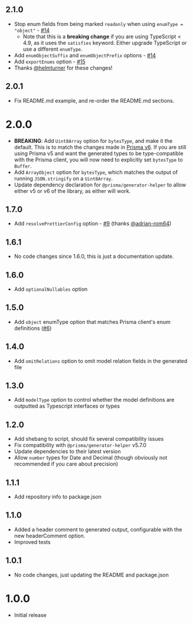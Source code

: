 ## 2.1.0

- Stop enum fields from being marked `readonly` when using `enumType = "object"` - [#14](https://github.com/mogzol/prisma-generator-typescript-interfaces/pull/14)
  - Note that this is a **breaking change** if you are using TypeScript < 4.9, as it uses the `satisfies` keyword. Either upgrade TypeScript or use a different `enumType`.
- Add `enumObjectSuffix` and `enumObjectPrefix` options - [#14](https://github.com/mogzol/prisma-generator-typescript-interfaces/pull/14)
- Add `exportEnums` option - [#15](https://github.com/mogzol/prisma-generator-typescript-interfaces/pull/15)
- Thanks [@helmturner](https://github.com/helmturner) for these changes!

## 2.0.1

- Fix README.md example, and re-order the README.md sections.

# 2.0.0

- **BREAKING**: Add `Uint8Array` option for `bytesType`, and make it the default. This is to match the changes made in [Prisma v6](https://www.prisma.io/docs/orm/more/upgrade-guides/upgrading-versions/upgrading-to-prisma-6#usage-of-buffer). If you are still using Prisma v5 and want the generated types to be type-compatible with the Prisma client, you will now need to explicitly set `bytesType` to `Buffer`.
- Add `ArrayObject` option for `bytesType`, which matches the output of running `JSON.stringify` on a `Uint8Array`.
- Update dependency declaration for `@prisma/generator-helper` to allow either v5 or v6 of the library, as either will work.

## 1.7.0

- Add `resolvePrettierConfig` option - [#9](https://github.com/mogzol/prisma-generator-typescript-interfaces/pull/9) (thanks [@adrian-rom64](https://github.com/adrian-rom64))

## 1.6.1

- No code changes since 1.6.0, this is just a documentation update.

## 1.6.0

- Add `optionalNullables` option

## 1.5.0

- Add `object` enumType option that matches Prisma client's enum definitions ([#6](https://github.com/mogzol/prisma-generator-typescript-interfaces/pull/6))

## 1.4.0

- Add `omitRelations` option to omit model relation fields in the generated file

## 1.3.0

- Add `modelType` option to control whether the model definitions are outputted as Typescript interfaces or types

## 1.2.0

- Add shebang to script, should fix several compatibility issues
- Fix compatibility with `@prisma/generator-helper` v5.7.0
- Update dependencies to their latest version
- Allow `number` types for Date and Decimal (though obviously not recommended if you care about precision)

## 1.1.1

- Add repository info to package.json

## 1.1.0

- Added a header comment to generated output, configurable with the new headerComment option.
- Improved tests

## 1.0.1

- No code changes, just updating the README and package.json

# 1.0.0

- Initial release
